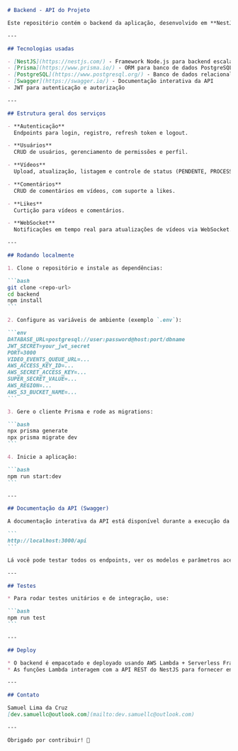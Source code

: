 ````markdown
# Backend - API do Projeto

Este repositório contém o backend da aplicação, desenvolvido em **NestJS** com **TypeScript** e **Prisma** como ORM para PostgreSQL.

---

## Tecnologias usadas

- [NestJS](https://nestjs.com/) - Framework Node.js para backend escalável
- [Prisma](https://www.prisma.io/) - ORM para banco de dados PostgreSQL
- [PostgreSQL](https://www.postgresql.org/) - Banco de dados relacional
- [Swagger](https://swagger.io/) - Documentação interativa da API
- JWT para autenticação e autorização

---

## Estrutura geral dos serviços

- **Autenticação**
  Endpoints para login, registro, refresh token e logout.

- **Usuários**
  CRUD de usuários, gerenciamento de permissões e perfil.

- **Vídeos**
  Upload, atualização, listagem e controle de status (PENDENTE, PROCESSANDO, DISPONÍVEL).

- **Comentários**
  CRUD de comentários em vídeos, com suporte a likes.

- **Likes**
  Curtição para vídeos e comentários.

- **WebSocket**
  Notificações em tempo real para atualizações de vídeos via WebSocket.

---

## Rodando localmente

1. Clone o repositório e instale as dependências:

```bash
git clone <repo-url>
cd backend
npm install
```

2. Configure as variáveis de ambiente (exemplo `.env`):

```env
DATABASE_URL=postgresql://user:password@host:port/dbname
JWT_SECRET=your_jwt_secret
PORT=3000
VIDEO_EVENTS_QUEUE_URL=...
AWS_ACCESS_KEY_ID=...
AWS_SECRET_ACCESS_KEY=...
SUPER_SECRET_VALUE=...
AWS_REGION=...
AWS_S3_BUCKET_NAME=...
```

3. Gere o cliente Prisma e rode as migrations:

```bash
npx prisma generate
npx prisma migrate dev
```

4. Inicie a aplicação:

```bash
npm run start:dev
```

---

## Documentação da API (Swagger)

A documentação interativa da API está disponível durante a execução da aplicação em:

```
http://localhost:3000/api
```

Lá você pode testar todos os endpoints, ver os modelos e parâmetros aceitos.

---

## Testes

* Para rodar testes unitários e de integração, use:

```bash
npm run test
```

---

## Deploy

* O backend é empacotado e deployado usando AWS Lambda + Serverless Framework (em outro repositório/pasta).
* As funções Lambda interagem com a API REST do NestJS para fornecer endpoints backend e comunicação com banco e WebSocket.

---

## Contato

Samuel Lima da Cruz
[dev.samuellc@outlook.com](mailto:dev.samuellc@outlook.com)

---

Obrigado por contribuir! 🚀